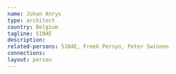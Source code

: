 ```yaml
---
name: Johan Anrys
type: architect
country: Belgium
tagline: 51N4E
description:
related-persons: 51N4E, Freek Persyn, Peter Swinnen
connections:
layout: person
---
```


